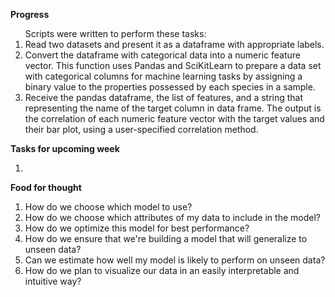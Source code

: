 <b> Progress </b>
<ol>
Scripts were written to perform these tasks:
<li>  Read two datasets and present it as a dataframe with appropriate labels.
<li>  Convert the dataframe with categorical data into a numeric feature vector. This function uses Pandas and SciKitLearn to prepare a data set with categorical columns for machine learning tasks by assigning a binary value to the properties possessed by each species in a sample.
<li>  Receive the pandas dataframe, the list of features, and a string that representing the name of the target column in data frame. The output is the correlation of each numeric feature vector with the target values and their bar plot, using a user-specified correlation method.
</ol>

<b> Tasks for upcoming week </b>
<ol>
<li>
</ol>

<b> Food for thought </b>
<ol>
<li>  How do we choose which model to use?
<li>  How do we choose which attributes of my data to include in the model?
<li>  How do we optimize this model for best performance?
<li>  How do we ensure that we're building a model that will generalize to unseen data?
<li>  Can we estimate how well my model is likely to perform on unseen data?
<li>  How do we plan to visualize our data in an easily interpretable and intuitive way?
</ol>
